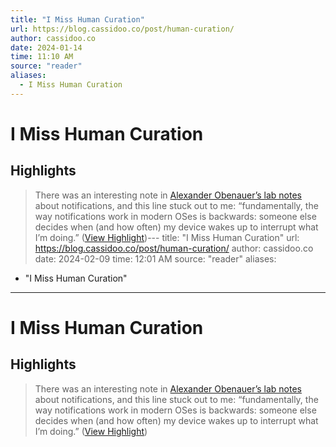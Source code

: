 ```yaml
---
title: "I Miss Human Curation"
url: https://blog.cassidoo.co/post/human-curation/
author: cassidoo.co
date: 2024-01-14
time: 11:10 AM
source: "reader"
aliases:
  - I Miss Human Curation
---
```

# I Miss Human Curation

## Highlights
> There was an interesting note in [Alexander Obenauer’s lab notes](https://alexanderobenauer.com/labnotes/019/) about notifications, and this line stuck out to me: “fundamentally, the way notifications work in modern OSes is backwards: someone else decides when (and how often) my device wakes up to interrupt what I’m doing.” ([View Highlight](https://read.readwise.io/read/01hm23fhpmrr08w63grysykbj2))---
title: "I Miss Human Curation"
url: https://blog.cassidoo.co/post/human-curation/
author: cassidoo.co
date: 2024-02-09
time: 12:01 AM
source: "reader"
aliases:
  - "I Miss Human Curation"
---
# I Miss Human Curation

## Highlights
> There was an interesting note in [Alexander Obenauer’s lab notes](https://alexanderobenauer.com/labnotes/019/) about notifications, and this line stuck out to me: “fundamentally, the way notifications work in modern OSes is backwards: someone else decides when (and how often) my device wakes up to interrupt what I’m doing.” ([View Highlight](https://read.readwise.io/read/01hm23fhpmrr08w63grysykbj2))

